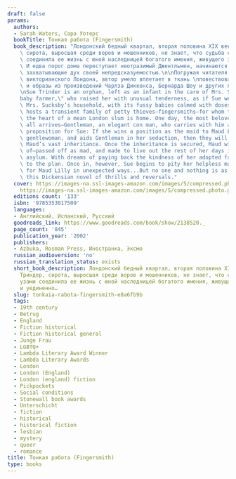 ```yaml
---
draft: false
params:
  authors:
  - Sarah Waters, Сара Уотерс
  bookTitle: Тонкая работа (Fingersmith)
  book_description: "Лондонский бедный квартал, вторая половина XIX века. Сью Триндер,\
    \ сирота, выросшая среди воров и мошенников, не знает, что судьба странными узами\
    \ соединила ее жизнь с юной наследницей богатого имения, живущего замкнуто и уединенно.\
    \ И едва порог дома переступает неотразимый Джентльмен, начинаются приключения,\
    \ захватывающие дух своей непредсказуемостью.\n\nПогружая читателя в атмосферу\
    \ викторианского Лондона, автор умело вплетает в ткань \nповествования сюжеты\
    \ и образы из произведений Чарлза Диккенса, Бернарда Шоу и других писателей.\n\
    \nSue Trinder is an orphan, left as an infant in the care of Mrs. Sucksby, a \"\
    baby farmer,\" who raised her with unusual tenderness, as if Sue were her own.\
    \ Mrs. Sucksby’s household, with its fussy babies calmed with doses of gin, also\
    \ hosts a transient family of petty thieves—fingersmiths—for whom this house in\
    \ the heart of a mean London slum is home. One day, the most beloved thief of\
    \ all arrives—Gentleman, an elegant con man, who carries with him an enticing\
    \ proposition for Sue: If she wins a position as the maid to Maud Lilly, a naïve\
    \ gentlewoman, and aids Gentleman in her seduction, then they will all share in\
    \ Maud’s vast inheritance. Once the inheritance is secured, Maud will be disposed\
    \ of—passed off as mad, and made to live out the rest of her days in a lunatic\
    \ asylum. With dreams of paying back the kindness of her adopted family, Sue agrees\
    \ to the plan. Once in, however, Sue begins to pity her helpless mark and care\
    \ for Maud Lilly in unexpected ways...But no one and nothing is as it seems in\
    \ this Dickensian novel of thrills and reversals."
  cover: https://images-na.ssl-images-amazon.com/images/S/compressed.photo.goodreads.com/books/1545241494i/8913370.jpg,
    https://images-na.ssl-images-amazon.com/images/S/compressed.photo.goodreads.com/books/1377028250i/2138520.jpg
  editions count: '133'
  isbn: '9785353017509'
  languages:
  - Английский, Испанский, Русский
  goodreads_link: https://www.goodreads.com/book/show/2138520._
  page_count: '845'
  publication_year: '2002'
  publishers:
  - Azbuka, Rosman Press, Иностранка, Эксмо
  russian_audioversion: 'no'
  russian_translation_status: exists
  short_book_description: Лондонский бедный квартал, вторая половина XIX века. Сью
    Триндер, сирота, выросшая среди воров и мошенников, не знает, что судьба странными
    узами соединила ее жизнь с юной наследницей богатого имения, живущего замкнуто
    и уединенно…
  slug: tonkaia-rabota-fingersmith-e8a6fb9b
  tags:
  - 19th century
  - Betrug
  - England
  - Fiction historical
  - Fiction historical general
  - Junge Frau
  - LGBTQ+
  - Lambda Literary Award Winner
  - Lambda Literary Awards
  - London
  - London (England)
  - London (england) fiction
  - Pickpockets
  - Social conditions
  - Stonewall book awards
  - Unterschicht
  - fiction
  - historical
  - historical fiction
  - lesbian
  - mystery
  - queer
  - romance
title: Тонкая работа (Fingersmith)
type: books
---
```

